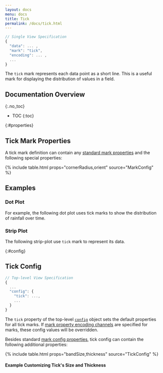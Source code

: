 ```yaml
---
layout: docs
menu: docs
title: Tick
permalink: /docs/tick.html
---
```


```js
// Single View Specification
{
  "data": ... ,
  "mark": "tick",
  "encoding": ... ,
  ...
}
```

The `tick` mark represents each data point as a short line. This is a useful mark for displaying the distribution of values in a field.

<!--prettier-ignore-start-->
## Documentation Overview
{:.no_toc}

- TOC
{:toc}

<!--prettier-ignore-end-->

{:#properties}

## Tick Mark Properties

A tick mark definition can contain any [standard mark properties](mark.html#mark-def) and the following special properties:

{% include table.html props="cornerRadius,orient" source="MarkConfig" %}

## Examples

### Dot Plot

For example, the following dot plot uses tick marks to show the distribution of rainfall over time.

<span class="vl-example" data-name="tick_dot"></span>

### Strip Plot

<!-- TODO: better explain this -->

The following strip-plot use `tick` mark to represent its data.

<span class="vl-example" data-name="tick_strip"></span>

<!--__TODO__ Colored Tick with adjusted size and thickness-->

{:#config}

## Tick Config

```js
// Top-level View Specification
{
  ...
  "config": {
    "tick": ...,
    ...
  }
}
```

The `tick` property of the top-level [`config`](config.html) object sets the default properties for all tick marks. If [mark property encoding channels](encoding.html#mark-prop) are specified for marks, these config values will be overridden.

Besides standard [mark config properties](mark.html#config), tick config can contain the following additional properties:

{% include table.html props="bandSize,thickness" source="TickConfig" %}

#### Example Customizing Tick's Size and Thickness

<span class="vl-example" data-name="tick_dot_thickness"></span>
